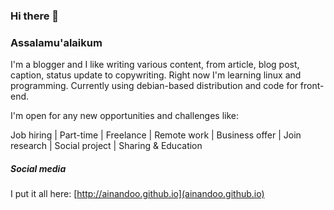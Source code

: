 ### Hi there 👋
### Assalamu'alaikum

I'm a blogger and I like writing various content, from article, blog post, caption, status update to copywriting. Right now I'm learning linux and programming. Currently using debian-based distribution and code for front-end.

I'm open for any new opportunities and challenges like:

Job hiring | Part-time | Freelance | Remote work | Business offer | Join research | Social project | Sharing & Education

##### Social media

I put it all here: [http://ainandoo.github.io](ainandoo.github.io)


<!--
**ainandoo/ainandoo** is a ✨ _special_ ✨ repository because its `README.md` (this file) appears on your GitHub profile.

Here are some ideas to get you started:

- 🔭 I’m currently working on ...
- 🌱 I’m currently learning ...
- 👯 I’m looking to collaborate on ...
- 🤔 I’m looking for help with ...
- 💬 Ask me about ...
- 📫 How to reach me: ...
- 😄 Pronouns: ...
- ⚡ Fun fact: ...
-->

